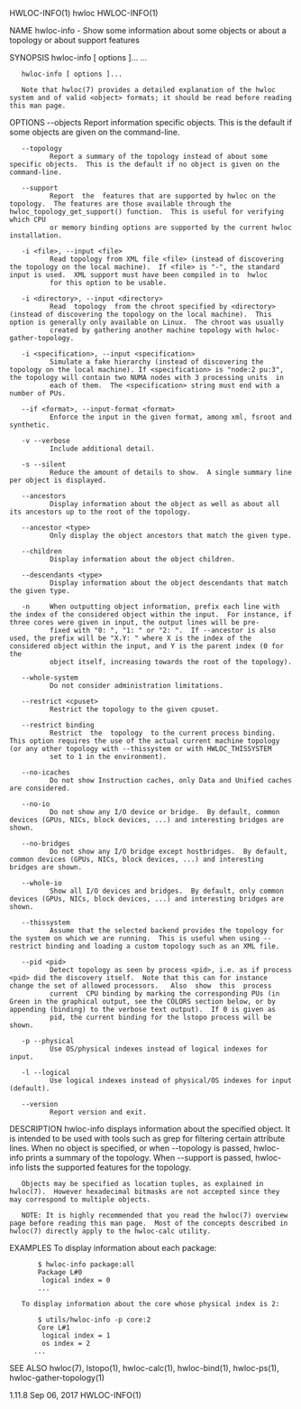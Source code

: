 HWLOC-INFO(1)                                                                                       hwloc                                                                                       HWLOC-INFO(1)



NAME
       hwloc-info - Show some information about some objects or about a topology or about support features

SYNOPSIS
       hwloc-info [ options ]...  <object>...

       hwloc-info [ options ]...

       Note that hwloc(7) provides a detailed explanation of the hwloc system and of valid <object> formats; it should be read before reading this man page.

OPTIONS
       --objects
              Report information specific objects.  This is the default if some objects are given on the command-line.

       --topology
              Report a summary of the topology instead of about some specific objects.  This is the default if no object is given on the command-line.

       --support
              Report  the  features that are supported by hwloc on the topology.  The features are those available through the hwloc_topology_get_support() function.  This is useful for verifying which CPU
              or memory binding options are supported by the current hwloc installation.

       -i <file>, --input <file>
              Read topology from XML file <file> (instead of discovering the topology on the local machine).  If <file> is "-", the standard input is used.  XML support must have been compiled in to  hwloc
              for this option to be usable.

       -i <directory>, --input <directory>
              Read  topology  from the chroot specified by <directory> (instead of discovering the topology on the local machine).  This option is generally only available on Linux.  The chroot was usually
              created by gathering another machine topology with hwloc-gather-topology.

       -i <specification>, --input <specification>
              Simulate a fake hierarchy (instead of discovering the topology on the local machine). If <specification> is "node:2 pu:3", the topology will contain two NUMA nodes with 3 processing units  in
              each of them.  The <specification> string must end with a number of PUs.

       --if <format>, --input-format <format>
              Enforce the input in the given format, among xml, fsroot and synthetic.

       -v --verbose
              Include additional detail.

       -s --silent
              Reduce the amount of details to show.  A single summary line per object is displayed.

       --ancestors
              Display information about the object as well as about all its ancestors up to the root of the topology.

       --ancestor <type>
              Only display the object ancestors that match the given type.

       --children
              Display information about the object children.

       --descendants <type>
              Display information about the object descendants that match the given type.

       -n     When outputting object information, prefix each line with the index of the considered object within the input.  For instance, if three cores were given in input, the output lines will be pre‐
              fixed with "0: ", "1: " or "2: ".  If --ancestor is also used, the prefix will be "X.Y: " where X is the index of the considered object within the input, and Y is the parent index (0 for  the
              object itself, increasing towards the root of the topology).

       --whole-system
              Do not consider administration limitations.

       --restrict <cpuset>
              Restrict the topology to the given cpuset.

       --restrict binding
              Restrict  the  topology  to the current process binding.  This option requires the use of the actual current machine topology (or any other topology with --thissystem or with HWLOC_THISSYSTEM
              set to 1 in the environment).

       --no-icaches
              Do not show Instruction caches, only Data and Unified caches are considered.

       --no-io
              Do not show any I/O device or bridge.  By default, common devices (GPUs, NICs, block devices, ...) and interesting bridges are shown.

       --no-bridges
              Do not show any I/O bridge except hostbridges.  By default, common devices (GPUs, NICs, block devices, ...) and interesting bridges are shown.

       --whole-io
              Show all I/O devices and bridges.  By default, only common devices (GPUs, NICs, block devices, ...) and interesting bridges are shown.

       --thissystem
              Assume that the selected backend provides the topology for the system on which we are running.  This is useful when using --restrict binding and loading a custom topology such as an XML file.

       --pid <pid>
              Detect topology as seen by process <pid>, i.e. as if process <pid> did the discovery itself.  Note that this can for instance change the set of allowed processors.   Also  show  this  process
              current  CPU binding by marking the corresponding PUs (in Green in the graphical output, see the COLORS section below, or by appending (binding) to the verbose text output).  If 0 is given as
              pid, the current binding for the lstopo process will be shown.

       -p --physical
              Use OS/physical indexes instead of logical indexes for input.

       -l --logical
              Use logical indexes instead of physical/OS indexes for input (default).

       --version
              Report version and exit.

DESCRIPTION
       hwloc-info displays information about the specified object.  It is intended to be used with tools such as grep for filtering certain attribute lines.  When no object is specified, or when --topology
       is passed, hwloc-info prints a summary of the topology.  When --support is passed, hwloc-info lists the supported features for the topology.

       Objects may be specified as location tuples, as explained in hwloc(7).  However hexadecimal bitmasks are not accepted since they may correspond to multiple objects.

       NOTE: It is highly recommended that you read the hwloc(7) overview page before reading this man page.  Most of the concepts described in hwloc(7) directly apply to the hwloc-calc utility.

EXAMPLES
       To display information about each package:

           $ hwloc-info package:all
           Package L#0
            logical index = 0
           ...

       To display information about the core whose physical index is 2:

           $ utils/hwloc-info -p core:2
           Core L#1
            logical index = 1
            os index = 2
          ...

SEE ALSO
       hwloc(7), lstopo(1), hwloc-calc(1), hwloc-bind(1), hwloc-ps(1), hwloc-gather-topology(1)




1.11.8                                                                                           Sep 06, 2017                                                                                   HWLOC-INFO(1)
